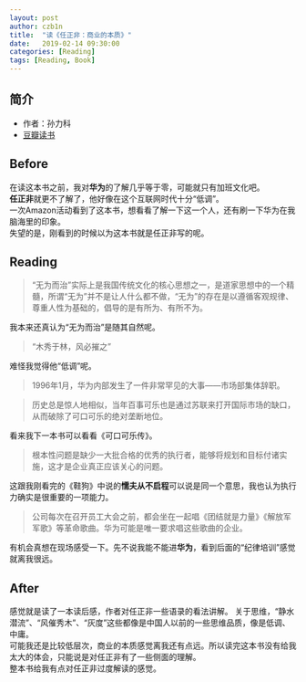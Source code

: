 ```yaml
---
layout: post
author: czb1n
title:  "读《任正非：商业的本质》"
date:   2019-02-14 09:30:00
categories: [Reading]
tags: [Reading, Book]
---
```


## 简介
- 作者：孙力科
- [豆瓣读书](https://book.douban.com/subject/26945308/)

## Before

在读这本书之前，我对**华为**的了解几乎等于零，可能就只有加班文化吧。  
**任正非**就更不了解了，他好像在这个互联网时代十分“低调”。  
一次Amazon活动看到了这本书，想看看了解一下这一个人，还有刷一下华为在我脑海里的印象。  
失望的是，刚看到的时候以为这本书就是任正非写的呢。

## Reading

> “无为而治”实际上是我国传统文化的核心思想之一，是道家思想中的一个精髓，所谓“无为”并不是让人什么都不做，“无为”的存在是以遵循客观规律、尊重人性为基础的，倡导的是有所为、有所不为。

我本来还真认为“无为而治”是随其自然呢。

> “木秀于林，风必摧之”

难怪我觉得他“低调”呢。

> 1996年1月，华为内部发生了一件非常罕见的大事——市场部集体辞职。

> 历史总是惊人地相似，当年百事可乐也是通过苏联来打开国际市场的缺口，从而破除了可口可乐的绝对垄断地位。

看来我下一本书可以看看《可口可乐传》。

> 根本性问题是缺少一大批合格的优秀的执行者，能够将规划和目标付诸实施，这才是企业真正应该关心的问题。

这跟我刚看完的《鞋狗》中说的**懦夫从不启程**可以说是同一个意思，我也认为执行力确实是很重要的一项能力。

> 公司每次在召开员工大会之前，都会坐在一起唱《团结就是力量》《解放军军歌》等革命歌曲。华为可能是唯一要求唱这些歌曲的企业。

有机会真想在现场感受一下。先不说我能不能进**华为**，看到后面的“纪律培训”感觉就离我很远。

## After

感觉就是读了一本读后感，作者对任正非一些语录的看法讲解。
关于思维，“静水潜流”、“风催秀木”、“灰度”这些都像是中国人以前的一些思维品质，像是低调、中庸。  
可能我还是比较低层次，商业的本质感觉离我还有点远。所以读完这本书没有给我太大的体会，只能说是对任正非有了一些侧面的理解。  
整本书给我有点对任正非过度解读的感觉。
